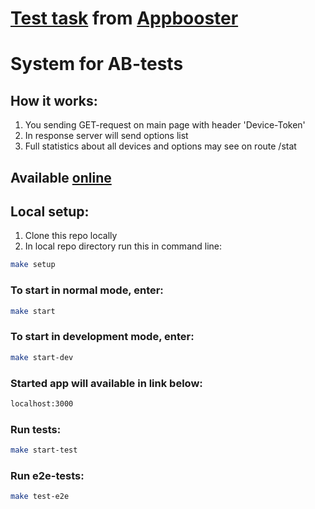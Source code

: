 # <a href='https://github.com/appbooster/test-assignments/blob/master/tasks/backend.md'>Test task</a> from <a href='https://appbooster.com/'>Appbooster</a>

# System for AB-tests

## How it works:
1. You sending GET-request on main page with header 'Device-Token'
2. In response server will send options list
3. Full statistics about all devices and options may see on route /stat 

## Available <a href='https://test-task-node.herokuapp.com/'>online</a>

## Local setup:
1. Clone this repo locally
2. In local repo directory run this in command line:
```bash
make setup
```
### To start in normal mode, enter:
```bash
make start
```
### To start in development mode, enter:
```bash
make start-dev
```
### Started app will available in link below:
```bash
localhost:3000
```

### Run tests:
```bash
make start-test
```

### Run e2e-tests:
```bash
make test-e2e
```
